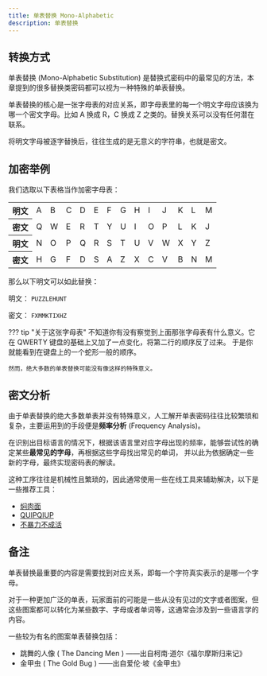 ```yaml
---
title: 单表替换 Mono-Alphabetic
description: 单表替换
---
```


## 转换方式

单表替换 (Mono-Alphabetic Substitution) 是替换式密码中的最常见的方法，本章提到的很多替换类密码都可以视为一种特殊的单表替换。

单表替换的核心是一张字母表的对应关系，即字母表里的每一个明文字母应该换为哪一个密文字母。比如 A 换成 R，C 换成 Z 之类的。替换关系可以没有任何潜在联系。

将明文字母被逐字替换后，往往生成的是无意义的字符串，也就是密文。

## 加密举例

我们选取以下表格当作加密字母表：

<table>
    <tr class="table-horizontal">
        <th>明文</th>
        <td>A</td>
        <td>B</td>
        <td>C</td>
        <td>D</td>
        <td>E</td>
        <td>F</td>
        <td>G</td>
        <td>H</td>
        <td>I</td>
        <td>J</td>
        <td>K</td>
        <td>L</td>
        <td>M</td>
    </tr>
    <tr class="table-horizontal">
        <th>密文</th>
        <td>Q</td>
        <td>W</td>
        <td>E</td>
        <td>R</td>
        <td>T</td>
        <td>Y</td>
        <td>U</td>
        <td>I</td>
        <td>O</td>
        <td>P</td>
        <td>L</td>
        <td>K</td>
        <td>J</td>
    </tr>
    <tr class="table-horizontal">
        <th>明文</th>
        <td>N</td>
        <td>O</td>
        <td>P</td>
        <td>Q</td>
        <td>R</td>
        <td>S</td>
        <td>T</td>
        <td>U</td>
        <td>V</td>
        <td>W</td>
        <td>X</td>
        <td>Y</td>
        <td>Z</td>
    </tr>
    <tr class="table-horizontal">
        <th>密文</th>
        <td>H</td>
        <td>G</td>
        <td>F</td>
        <td>D</td>
        <td>S</td>
        <td>A</td>
        <td>Z</td>
        <td>X</td>
        <td>C</td>
        <td>V</td>
        <td>B</td>
        <td>N</td>
        <td>M</td>
    </tr>
</table>

那么以下明文可以如此替换：

明文： `PUZZLEHUNT`

密文： `FXMMKTIXHZ`

??? tip "关于这张字母表"
    不知道你有没有察觉到上面那张字母表有什么意义。它在 QWERTY 键盘的基础上又加了一点变化，将第二行的顺序反了过来。
    于是你就能看到在键盘上的一个蛇形一般的顺序。

    然而，绝大多数的单表替换可能没有像这样的特殊意义。

## 密文分析

由于单表替换的绝大多数单表并没有特殊意义，人工解开单表密码往往比较繁琐和复杂，主要运用到的手段便是**频率分析** (Frequency Analysis)。

在识别出目标语言的情况下，根据该语言里对应字母出现的频率，能够尝试性的确定某些**最常见的字母**，再根据这些字母找出常见的单词，
并以此为依据确定一些新的字母，最终实现密码表的解读。

这种工序往往是机械性且繁琐的，因此通常使用一些在线工具来辅助解决，以下是一些推荐工具：

- [焖肉面](https://philippica.github.io/cipher_machine/)
- [QUIPQIUP](https://www.quipqiup.com/)
- [不暴力不成活](https://puzz.cipherpuzzles.com/tools/bblbch.htm)

## 备注

单表替换最重要的内容是需要找到对应关系，即每一个字符真实表示的是哪一个字母。

对于一种更加广泛的单表，玩家面前的可能是一些从没有见过的文字或者图案，但这些图案都可以转化为某些数字、字母或者单词等，这通常会涉及到一些语言学的内容。

一些较为有名的图案单表替换包括：

- 跳舞的人像 ( The Dancing Men ) ——出自柯南·道尔《福尔摩斯归来记》
- 金甲虫 ( The Gold Bug ) ——出自爱伦·坡《金甲虫》
